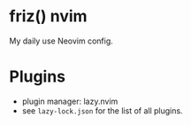 # friz() nvim
My daily use Neovim config.

# Plugins
- plugin manager: lazy.nvim
- see `lazy-lock.json` for the list of all plugins.

